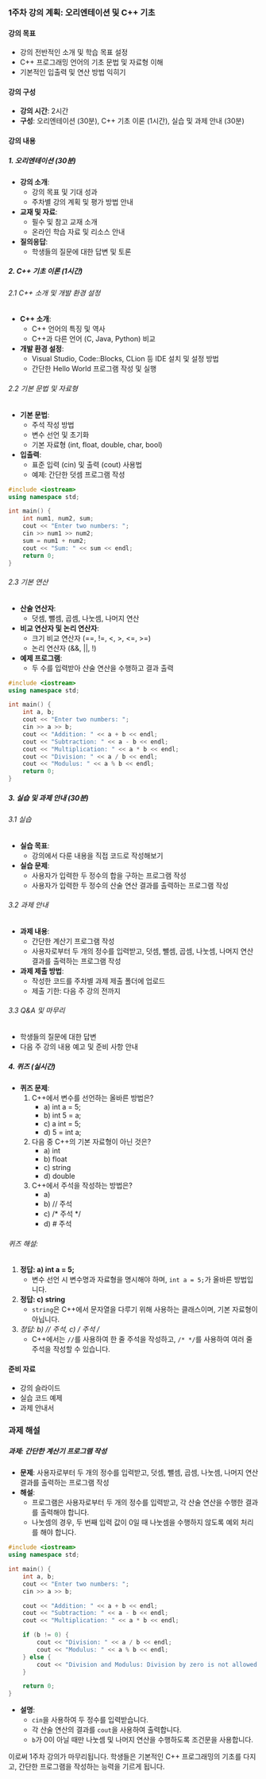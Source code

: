 ### 1주차 강의 계획: 오리엔테이션 및 C++ 기초

#### 강의 목표
- 강의 전반적인 소개 및 학습 목표 설정
- C++ 프로그래밍 언어의 기초 문법 및 자료형 이해
- 기본적인 입출력 및 연산 방법 익히기

#### 강의 구성
- **강의 시간**: 2시간
- **구성**: 오리엔테이션 (30분), C++ 기초 이론 (1시간), 실습 및 과제 안내 (30분)

#### 강의 내용

##### 1. 오리엔테이션 (30분)
- **강의 소개**:
  - 강의 목표 및 기대 성과
  - 주차별 강의 계획 및 평가 방법 안내
- **교재 및 자료**:
  - 필수 및 참고 교재 소개
  - 온라인 학습 자료 및 리소스 안내
- **질의응답**:
  - 학생들의 질문에 대한 답변 및 토론

##### 2. C++ 기초 이론 (1시간)

###### 2.1 C++ 소개 및 개발 환경 설정
- **C++ 소개**:
  - C++ 언어의 특징 및 역사
  - C++과 다른 언어 (C, Java, Python) 비교
- **개발 환경 설정**:
  - Visual Studio, Code::Blocks, CLion 등 IDE 설치 및 설정 방법
  - 간단한 Hello World 프로그램 작성 및 실행

###### 2.2 기본 문법 및 자료형
- **기본 문법**:
  - 주석 작성 방법
  - 변수 선언 및 초기화
  - 기본 자료형 (int, float, double, char, bool)
- **입출력**:
  - 표준 입력 (cin) 및 출력 (cout) 사용법
  - 예제: 간단한 덧셈 프로그램 작성
```cpp
#include <iostream>
using namespace std;

int main() {
    int num1, num2, sum;
    cout << "Enter two numbers: ";
    cin >> num1 >> num2;
    sum = num1 + num2;
    cout << "Sum: " << sum << endl;
    return 0;
}
```

###### 2.3 기본 연산
- **산술 연산자**:
  - 덧셈, 뺄셈, 곱셈, 나눗셈, 나머지 연산
- **비교 연산자 및 논리 연산자**:
  - 크기 비교 연산자 (==, !=, <, >, <=, >=)
  - 논리 연산자 (&&, ||, !)
- **예제 프로그램**:
  - 두 수를 입력받아 산술 연산을 수행하고 결과 출력
```cpp
#include <iostream>
using namespace std;

int main() {
    int a, b;
    cout << "Enter two numbers: ";
    cin >> a >> b;
    cout << "Addition: " << a + b << endl;
    cout << "Subtraction: " << a - b << endl;
    cout << "Multiplication: " << a * b << endl;
    cout << "Division: " << a / b << endl;
    cout << "Modulus: " << a % b << endl;
    return 0;
}
```

##### 3. 실습 및 과제 안내 (30분)

###### 3.1 실습
- **실습 목표**:
  - 강의에서 다룬 내용을 직접 코드로 작성해보기
- **실습 문제**:
  - 사용자가 입력한 두 정수의 합을 구하는 프로그램 작성
  - 사용자가 입력한 두 정수의 산술 연산 결과를 출력하는 프로그램 작성

###### 3.2 과제 안내
- **과제 내용**:
  - 간단한 계산기 프로그램 작성
  - 사용자로부터 두 개의 정수를 입력받고, 덧셈, 뺄셈, 곱셈, 나눗셈, 나머지 연산 결과를 출력하는 프로그램 작성
- **과제 제출 방법**:
  - 작성한 코드를 주차별 과제 제출 폴더에 업로드
  - 제출 기한: 다음 주 강의 전까지

###### 3.3 Q&A 및 마무리
- 학생들의 질문에 대한 답변
- 다음 주 강의 내용 예고 및 준비 사항 안내

##### 4. 퀴즈 (실시간)
- **퀴즈 문제**:
  1. C++에서 변수를 선언하는 올바른 방법은? 
     - a) int a = 5;
     - b) int 5 = a;
     - c) a int = 5;
     - d) 5 = int a;
  2. 다음 중 C++의 기본 자료형이 아닌 것은?
     - a) int
     - b) float
     - c) string
     - d) double
  3. C++에서 주석을 작성하는 방법은?
     - a) <!-- 주석 -->
     - b) // 주석
     - c) /* 주석 */
     - d) # 주석

###### 퀴즈 해설:
1. **정답: a) int a = 5;**
   - 변수 선언 시 변수명과 자료형을 명시해야 하며, `int a = 5;`가 올바른 방법입니다.
2. **정답: c) string**
   - `string`은 C++에서 문자열을 다루기 위해 사용하는 클래스이며, 기본 자료형이 아닙니다.
3. **정답: b) // 주석, c) /* 주석 */**
   - C++에서는 `//`를 사용하여 한 줄 주석을 작성하고, `/* */`를 사용하여 여러 줄 주석을 작성할 수 있습니다.

#### 준비 자료
- 강의 슬라이드
- 실습 코드 예제
- 과제 안내서

### 과제 해설

##### 과제: 간단한 계산기 프로그램 작성
- **문제**: 사용자로부터 두 개의 정수를 입력받고, 덧셈, 뺄셈, 곱셈, 나눗셈, 나머지 연산 결과를 출력하는 프로그램 작성
- **해설**:
  - 프로그램은 사용자로부터 두 개의 정수를 입력받고, 각 산술 연산을 수행한 결과를 출력해야 합니다.
  - 나눗셈의 경우, 두 번째 입력 값이 0일 때 나눗셈을 수행하지 않도록 예외 처리를 해야 합니다.

```cpp
#include <iostream>
using namespace std;

int main() {
    int a, b;
    cout << "Enter two numbers: ";
    cin >> a >> b;

    cout << "Addition: " << a + b << endl;
    cout << "Subtraction: " << a - b << endl;
    cout << "Multiplication: " << a * b << endl;

    if (b != 0) {
        cout << "Division: " << a / b << endl;
        cout << "Modulus: " << a % b << endl;
    } else {
        cout << "Division and Modulus: Division by zero is not allowed." << endl;
    }

    return 0;
}
```
- **설명**:
  - `cin`을 사용하여 두 정수를 입력받습니다.
  - 각 산술 연산의 결과를 `cout`을 사용하여 출력합니다.
  - `b`가 0이 아닐 때만 나눗셈 및 나머지 연산을 수행하도록 조건문을 사용합니다.

이로써 1주차 강의가 마무리됩니다. 학생들은 기본적인 C++ 프로그래밍의 기초를 다지고, 간단한 프로그램을 작성하는 능력을 기르게 됩니다.